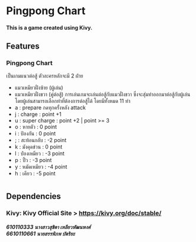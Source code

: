 # Pingpong Chart 
#### This is a game created using Kivy.
## Features
### Pingpong Chart
เป็นเกมแนวต่อสู้ ตัวละครหลักจะมี 2 ฝ่าย
- แมวเหมียวฝั่งซ้าย (ผู้เล่น)
- แมวเหมียวฝั่งขวา (คู่ต่อสู้)
การเล่นเกมจะเล่นต่อสู้กับแมวฝั่งขวา ซึ่งจะสุ่มท่าออกมาต่อสู้กับผู้เล่น
โดยผู้เล่นสามารถเลือกท่าที่ต้องการต่อสู้ได้ โดยมีทั้งหมด 11 ท่า
- a : prepare กดทุกครั้งหลัง attack
- j : charge : point +1
- u : super charge : point +2 | point >= 3
- o : หายตัว : 0 point
- i : ป้องกัน : 0 point
- ; : สะท้อนกลับ : -2 point
- k : มังคุดข่วน : 0 point
- l : ป๋องเหมียว : -3 point
- p : ปิ้ว : -3 point
- y : หมัดเหมียว : -4 point
- h : เคียว : -5 point
#
## Dependencies
### Kivy: Kivy Official Site > https://kivy.org/doc/stable/
##### 610110333 นางสาวสุขิตา เหลียวพัฒนพงศ์ <br> 6610110661 นายสรรพิภพ บัตริยะ

